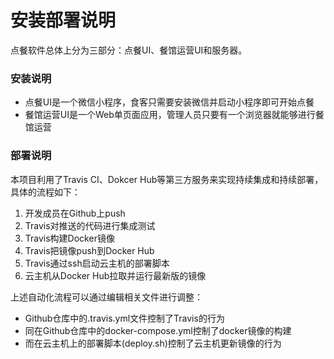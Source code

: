 ﻿# 安装部署说明

点餐软件总体上分为三部分：点餐UI、餐馆运营UI和服务器。

### 安装说明

 - 点餐UI是一个微信小程序，食客只需要安装微信并启动小程序即可开始点餐
 - 餐馆运营UI是一个Web单页面应用，管理人员只要有一个浏览器就能够进行餐馆运营

### 部署说明

本项目利用了Travis CI、Dokcer Hub等第三方服务来实现持续集成和持续部署，具体的流程如下：

 1. 开发成员在Github上push
 2. Travis对推送的代码进行集成测试
 3. Travis构建Docker镜像
 4. Travis把镜像push到Docker Hub
 5. Travis通过ssh启动云主机的部署脚本
 6. 云主机从Docker Hub拉取并运行最新版的镜像

上述自动化流程可以通过编辑相关文件进行调整：

 - Github仓库中的.travis.yml文件控制了Travis的行为
 - 同在Github仓库中的docker-compose.yml控制了docker镜像的构建
 - 而在云主机上的部署脚本(deploy.sh)控制了云主机更新镜像的行为
